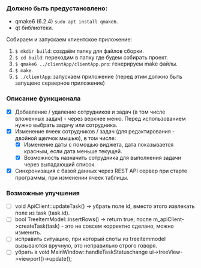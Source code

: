 ### Должно быть предустановлено:
- qmake6 (6.2.4) `sudo apt install qmake6`.
- qt библиотеки.

Собираем и запускаем клиентское приложение:
1. `$ mkdir build`: создаём папку для файлов сборки.
2. `$ cd build`: переходим в папку где будем собирать проект.
3. `$ qmake6 ../clientApp/clientApp.pro`: генерируем make файлы.
4. `$ make`.
5. `$ ./clientApp`: запускаем приложение (перед этим должно быть запущено серверное приложение)

### Описание функционала
- [x] Добавление / удаление сотрудников и задач (в том числе вложенных задач) - через верхнее меню. Перед использованием нужно выбрать задачу или сотрудника. 
- [x] Изменение ячеек сотрудников / задач (для редактирования - двойной щелчок мышью), в том числе:
	- [x] Изменение даты с помощью виджета, дата показывается красным, если дата меньше текущей.
	- [x] Возможность назначить сотрудника для выполнения задачи через выпадающий список.
- [x] Синхронизация с базой данных через REST API сервер при старте программы, при изменении ячеек таблицы.

### Возможные улучшения
- [ ] void ApiClient::updateTask() -> убрать поле id, вместо этого извлекать поле из task (task.id).
- [ ] bool TreeItemModel::insertRows() -> return true; после m_apiClient->createTask(task) - это не совсем корректно сделано, можно изменить.
- [ ] исправить ситуацию, при который слоты из treeitemmodel вызываются вручную, это неправильно строго говоря.
- [ ] убрать в void MainWindow::handleTaskStatuschange ui->treeView->viewport()->update();
